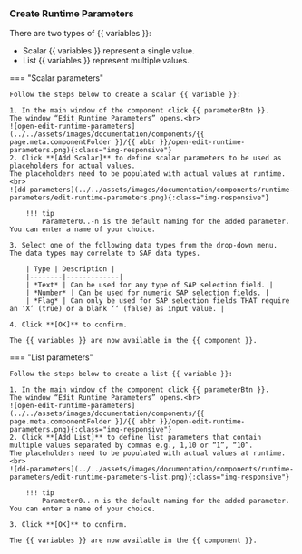 
### Create Runtime Parameters 

There are two types of {{ variables }}:
- Scalar {{ variables }} represent a single value.
- List {{ variables }} represent multiple values. 

=== "Scalar parameters"
	
	Follow the steps below to create a scalar {{ variable }}:
	
	1. In the main window of the component click {{ parameterBtn }}. 
	The window “Edit Runtime Parameters” opens.<br>
	![open-edit-runtime-parameters](../../assets/images/documentation/components/{{ page.meta.componentFolder }}/{{ abbr }}/open-edit-runtime-parameters.png){:class="img-responsive"}
	2. Click **[Add Scalar]** to define scalar parameters to be used as placeholders for actual values.
	The placeholders need to be populated with actual values at runtime.<br>
	![dd-parameters](../../assets/images/documentation/components/runtime-parameters/edit-runtime-parameters.png){:class="img-responsive"}
	
		!!! tip
			Parameter0..-n is the default naming for the added parameter. You can enter a name of your choice.
		
	3. Select one of the following data types from the drop-down menu.
	The data types may correlate to SAP data types.

		| Type | Description |
		|--------|-------------|
		| *Text* | Can be used for any type of SAP selection field. |
		| *Number* | Can be used for numeric SAP selection fields. |
		| *Flag* | Can only be used for SAP selection fields THAT require an ‘X’ (true) or a blank ‘‘ (false) as input value. |

	4. Click **[OK]** to confirm.

	The {{ variables }} are now available in the {{ component }}.
	
=== "List parameters"
	
	Follow the steps below to create a list {{ variable }}:
	
	1. In the main window of the component click {{ parameterBtn }}. 
	The window “Edit Runtime Parameters” opens.<br>
	![open-edit-runtime-parameters](../../assets/images/documentation/components/{{ page.meta.componentFolder }}/{{ abbr }}/open-edit-runtime-parameters.png){:class="img-responsive"}
	2. Click **[Add List]** to define list parameters that contain multiple values separated by commas e.g., 1,10 or “1”, “10”.
	The placeholders need to be populated with actual values at runtime. <br>
	![dd-parameters](../../assets/images/documentation/components/runtime-parameters/edit-runtime-parameters-list.png){:class="img-responsive"}
	
		!!! tip
			Parameter0..-n is the default naming for the added parameter. You can enter a name of your choice.
		
	3. Click **[OK]** to confirm.

	The {{ variables }} are now available in the {{ component }}.

